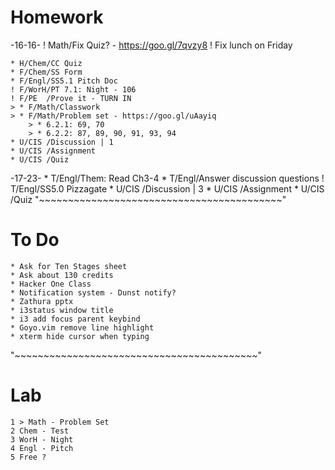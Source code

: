 # Homework
-16-16-
    ! Math/Fix Quiz? - https://goo.gl/7qvzy8
    ! Fix lunch on Friday

    * H/Chem/CC Quiz
    * F/Chem/SS Form
    * F/Engl/SS5.1 Pitch Doc
    ! F/WorH/PT 7.1: Night - 106
    ! F/PE  /Prove it - TURN IN
    > * F/Math/Classwork
    > * F/Math/Problem set - https://goo.gl/uAayiq
        > * 6.2.1: 69, 70
        > * 6.2.2: 87, 89, 90, 91, 93, 94
    * U/CIS /Discussion | 1
    * U/CIS /Assignment
    * U/CIS /Quiz
-17-23-
    * T/Engl/Them: Read Ch3-4
    * T/Engl/Answer discussion questions
    ! T/Engl/SS5.0 Pizzagate
    * U/CIS /Discussion | 3
    * U/CIS /Assignment
    * U/CIS /Quiz
"~~~~~~~~~~~~~~~~~~~~~~~~~~~~~~~~~~~~~~~~~~"
# To Do
    * Ask for Ten Stages sheet
    * Ask about 130 credits
    * Hacker One Class
    * Notification system - Dunst notify?
    * Zathura pptx
    * i3status window title
    * i3 add focus parent keybind
    * Goyo.vim remove line highlight
    * xterm hide cursor when typing
"~~~~~~~~~~~~~~~~~~~~~~~~~~~~~~~~~~~~~~~~~~"
# Lab
    1 > Math - Problem Set
    2 Chem - Test
    3 WorH - Night
    4 Engl - Pitch
    5 Free ?
